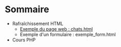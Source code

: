 <h1>Sommaire</h1>

<ul>
  <li>
    Rafraîchissement HTML
    <ul>
      <li><a href="https://github.com/Alexandre333/cours/blob/main/chats.html">Exemple du page web : chats.html</a></li>
      <li>Exemple d'un formulaire :  exemple_form.html</li>
    </ul>
   </li>
  <li>Cours PHP</li>
</ul>
